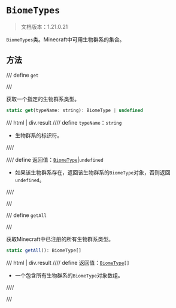 # `BiomeTypes`

> 文档版本：1.21.0.21

`BiomeTypes`类。Minecraft中可用生物群系的集合。

## 方法

/// define
`get`


///

获取一个指定的生物群系类型。

```js
static get(typeName: string): BiomeType | undefined
```

/// html | div.result
//// define
`typeName`：`string`

- 生物群系的标识符。


////

//// define
返回值：[`BiomeType`](./biometype.md)|`undefined`

- 如果该生物群系存在，返回该生物群系的`BiomeType`对象，否则返回`undefined`。


////

///


/// define
`getAll`


///

获取Minecraft中已注册的所有生物群系类型。

```js
static getAll(): BiomeType[]
```

/// html | div.result
//// define
返回值：<code><a href="../biometype/">BiomeType</a>[]</code>

- 一个包含所有生物群系的`BiomeType`对象数组。


////

///

